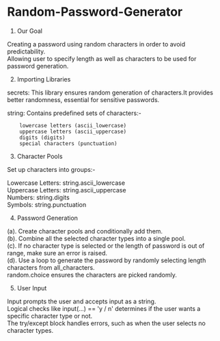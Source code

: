 # Random-Password-Generator
1. Our Goal

Creating a password using random characters in order to avoid predictability.                                                                    
Allowing user to specify length as well as characters to be used for password generation.

2. Importing Libraries

secrets: This library ensures random generation of characters.It provides better randomness, essential for sensitive passwords.

string: Contains predefined sets of characters:- 
        
        lowercase letters (ascii_lowercase)
        uppercase letters (ascii_uppercase)
        digits (digits)
        special characters (punctuation)

3. Character Pools

Set up characters into groups:-

Lowercase Letters: string.ascii_lowercase                                                                                                                                          
Uppercase Letters: string.ascii_uppercase                                                                                                                                               
Numbers: string.digits                                                                                                                                                              
Symbols: string.punctuation

4. Password Generation 

(a). Create character pools and conditionally add them.                                                                                                                           
(b). Combine all the selected character types into a single pool.                                                                                                             
(c). If no character type is selected or the length of password is out of range, make sure an error is raised.                                                                                                          
(d). Use a loop to generate the password by randomly selecting length characters from all_characters.                                                                             
          random.choice ensures the characters are picked randomly.

5. User Input

Input prompts the user and accepts input as a string.                                                                                                                                   
Logical checks like input(...) == 'y / n' determines if the user wants a specific character type or not.                                                                                 
The try/except block handles errors, such as when the user selects no character types.


